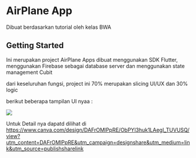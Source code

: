 # AirPlane App

Dibuat berdasarkan tutorial oleh kelas BWA

## Getting Started

Ini merupakan project AirPlane Apps 
dibuat menggunakan SDK Flutter,
menggunakan Firebase sebagai database server dan menggunakan state management Cubit

dari keseluruhan fungsi, project ini 70% merupakan slicing UI/UX dan 30% logic

berikut beberapa tampilan UI nyaa :

<img src="https://i.ibb.co/qFXzpwh/Capture.png">


Untuk Detail nya dapatd dilihat di 
https://www.canva.com/design/DAFrOMlPpRE/ObPYl3huk1LAegI_TUVUSQ/view?utm_content=DAFrOMlPpRE&utm_campaign=designshare&utm_medium=link&utm_source=publishsharelink









